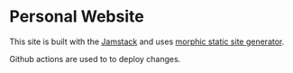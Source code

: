 # Personal Website

This site is built with the [Jamstack](https://jamstack.org) and uses
[morphic static site generator](https://github.com/jdedwards3/morphic).

Github actions are used to to deploy changes.
